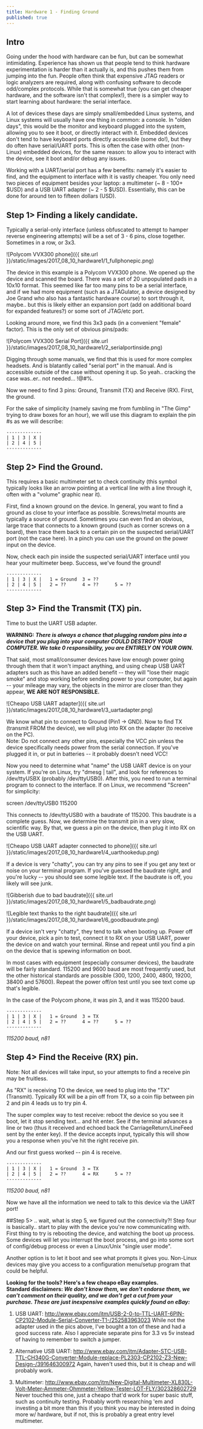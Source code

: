 ```yaml
---
title: Hardware 1 - Finding Ground
published: true
---
```

## Intro

Going under the hood with hardware can be fun, but can be somewhat intimidating.  Experience has shown us that people tend to think hardware experimentation is harder than it actually is, and this pushes them from jumping into the fun. People often think that expensive JTAG readers or logic analyzers are required, along with confusing software to decode odd/complex protocols.  While that is somewhat true (you can get cheaper hardware, and the software isn't that complex!), there is a simpler way to start learning about hardware: the serial interface.

A lot of devices these days are simply small/embedded Linux systems, and Linux systems will usually have one thing in common: a console.  In "olden days", this would be the monitor and keyboard plugged into the system, allowing you to see it boot, or directly interact with it. Embedded devices don't tend to have keyboard ports directly accessible (some do!), but they do often have serial/UART ports.   This is often the case with other (non-Linux) embedded devices, for the same reason: to allow you to interact with the device, see it boot and/or debug any issues.

Working with a UART/serial port has a few benefits: namely it's easier to find, and the equipment to interface with it is vastly cheaper.   You only need two pieces of equipment besides your laptop: a multimeter (~ 8 - 100+ $USD) and a USB UART adapter (~ 2 - 5 $USD). Essentially, this can be done for around ten to fifteen dollars (USD).


## Step 1> Finding a likely candidate. 

Typically a serial-only interface (unless obfuscated to attempt to hamper reverse engineering attempts) will be a set of 3 - 6 pins, close together.  Sometimes in a row, or 3x3.   

![Polycom VVX300 phone]({{ site.url }}/static/images/2017_08_10_hardware1/1_fullphonepic.png)

The device in this example is a Polycom VVX300 phone.	  We opened up the device and scanned the board.   There was a set of 20 unpopulated pads in a 10x10 format.  This seemed like far too many pins to be a serial interface, and if we had more equipment (such as a JTAGulator, a device designed by Joe Grand who also has a fantastic hardware course) to sort through it, maybe.. but this is likely either an expansion port (add on additional board for expanded features?) or some sort of JTAG/etc port.

Looking around more, we find this 3x3 pads (in a convenient "female" factor).    This is the only set of obvious pins/pads:

![Polycom VVX300 Serial Port]({{ site.url }}/static/images/2017_08_10_hardware1/2_serialportinside.png)

Digging through some manuals, we find that this is used for more complex headsets.  And is blatantly called "serial port" in the manual.   And is accessible outside of the case without opening it up.  So yeah.. cracking the case was..er.. not needed... !@#%.

Now we need to find 3 pins: Ground, Transmit (TX) and Receive (RX).   First, the ground.

For the sake of simplicity (namely saving me from fumbling in "The Gimp" trying to draw boxes for an hour), we will use this diagram to explain the pin #s as we will describe:

```
-------------
| 1 | 3 | X |
| 2 | 4 | 5 |
-------------
```


## Step 2> Find the Ground.

This requires a basic multimeter set to check continuity (this symbol typically looks like an arrow pointing at a vertical line with a line through it, often with a "volume" graphic near it).   

First, find a known ground on the device.  In general, you want to find a ground as close to your interface as possible.  Screws/metal mounts are typically a source of ground.  Sometimes you can even find an obvious, large trace that connects to a known ground (such as corner screws on a board), then trace them back to a certain pin on the suspected serial/UART port (not the case here).  In a pinch you can use the ground on the power input on the device.

Now, check each pin inside the suspected serial/UART interface until you hear your multimeter beep.
Success, we've found the ground!

```
-------------
| 1 | 3 | X |	1 = Ground	3 = ??
| 2 | 4 | 5 |	2 = ??		4 = ??		5 = ??
-------------
```


## Step 3> Find the Transmit (TX) pin.

Time to bust the UART USB adapter.   

**WARNING:  _There is always a chance that plugging random pins into a device that you plug into your computer COULD DESTROY YOUR COMPUTER.   We take 0 responsibility, you are ENTIRELY ON YOUR OWN._**

That said, most small/consumer devices have low enough power going through them that it won't impact anything, and using cheap USB UART adapters such as this have an added benefit -- they will "lose their magic smoke" and stop working before sending power to your computer, but again -- your mileage may vary, the objects in the mirror are closer than they appear, **WE ARE NOT RESPONSIBLE.**

![Cheapo USB UART adapter]({{ site.url }}/static/images/2017_08_10_hardware1/3_uartadapter.png)

We know what pin to connect to Ground (Pin1 -> GND).   Now to find TX (transmit FROM the device), we will plug into RX on the adapter (to receive on the PC).  
Note: Do not connect any other pins, especially the VCC pin unless the device specifically needs power from the serial connection.  If you've plugged it in, or put in batteries -- it probably doesn't need VCC!

Now you need to determine what "name" the USB UART device is on your system.  If you're on Linux, try "dmesg | tail", and look for references to /dev/ttyUSBX (probably /dev/ttyUSB0).   After this, you need to run a terminal program to connect to the interface.  If on Linux, we recommend "Screen" for simplicity:

screen /dev/ttyUSB0 115200

This connects to /dev/ttyUSB0 with a baudrate of 115200.   This baudrate is a complete guess. Now, we determine the transmit pin in a very slow, scientific way.   By that, we guess a pin on the device, then plug it into RX on the USB UART.

![Cheapo USB UART adapter connected to phone]({{ site.url }}/static/images/2017_08_10_hardware1/4_uarthookedup.png)

If a device is very "chatty", you can try any pins to see if you get any text or noise on your terminal program. If you've guessed the baudrate right, and you're lucky -- you should see some legible text.  If the baudrate is off, you likely will see junk.

![Gibberish due to bad baudrate]({{ site.url }}/static/images/2017_08_10_hardware1/5_badbaudrate.png)

![Legible text thanks to the right baudrate]({{ site.url }}/static/images/2017_08_10_hardware1/6_goodbaudrate.png)

If a device isn't very "chatty", they tend to talk when booting up.   Power off your device, pick a pin to test, connect it to RX on your USB UART, power the device on and watch your terminal.   Rinse and repeat until you find a pin on the device that is spewing information on boot.

In most cases with equipment (especially consumer devices), the baudrate will be fairly standard.  115200 and 9600 baud are most frequently used, but the other historical standards are possible (300, 1200, 2400, 4800, 19200, 38400 and 57600).   Repeat the power off/on test until you see text come up that's legible.

In the case of the Polycom phone, it was pin 3, and it was 115200 baud.

```
-------------
| 1 | 3 | X |	1 = Ground	3 = TX
| 2 | 4 | 5 |	2 = ??		4 = ??		5 = ??
-------------
```
_115200 baud, n81_


## Step 4> Find the Receive (RX) pin.
Note: Not all devices will take input, so your attempts to find a receive pin may be fruitless.

As "RX" is receiving TO the device, we need to plug into the "TX" (Transmit).  Typically RX will be a pin off from TX, so a coin flip between pin 2 and pin 4 leads us to try pin 4.

The super complex way to test receive:  reboot the device so you see it boot, let it stop sending text... and hit enter.  See if the terminal advances a line or two (thus it received and echoed back the CarriageReturn/LineFeed sent by the enter key).   If the device accepts input, typically this will show you a response when you've hit the right receive pin.

And our first guess worked -- pin 4 is receive.

```
-------------
| 1 | 3 | X |	1 = Ground	3 = TX
| 2 | 4 | 5 |	2 = ??		4 = RX		5 = ??
-------------
```
_115200 baud, n81_

Now we have all the information we need to talk to this device via the UART port!


##Step 5> .. wait, what is step 5, we figured out the connectivity?!
Step four is basically.. start to play with the device you're now communicating with.
First thing to try is rebooting the device, and watching the boot up process.  Some devices will let you interrupt the boot process, and go into some sort of config/debug process or even a Linux/Unix "single user mode".   

Another option is to let it boot and see what prompts it gives you.  Non-Linux devices may give you access to a configuration menu/setup program that could be helpful.


**Looking for the tools?   Here's a few cheapo eBay examples.  
Standard disclaimers:
_We don't know them, we don't endorse them, we can't comment on their quality, and we don't get a cut from your purchase.   These are just inexpensive examples quickly found on eBay:_**

1. USB UART: http://www.ebay.com/itm/USB-2-0-to-TTL-UART-6PIN-CP2102-Module-Serial-Converter-T1-/252583963023
While not the adapter used in the pics above, I've bought a ton of these and had a good success rate.
Also I appreciate separate pins for 3.3 vs 5v instead of having to remember to switch a jumper.

2. Alternative USB UART: http://www.ebay.com/itm/Adapter-STC-USB-TTL-CH340G-Converter-Module-replace-PL2303-CP2102-Z3-New-Design-/391646300972
Again, haven't used this, but it is cheap and will probably work.

3. Multimeter: http://www.ebay.com/itm/New-Digital-Multimeter-XL830L-Volt-Meter-Ammeter-Ohmmeter-Yellow-Tester-LOT-FLY/302328602729
Never touched this one, just a cheapo that'd work for super basic stuff, such as continuity testing.
Probably worth researching 'em and investing a bit more than this if you think you may be interested in doing more w/ hardware, but if not, this is probably a great entry level multimeter.
